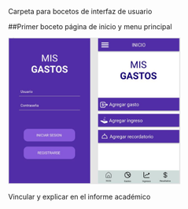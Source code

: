 Carpeta para bocetos de interfaz de usuario

##Primer boceto página de inicio y menu principal

<img src="./images/inicio_y_menu.JPG"
        alt="Primer boceto inicio y menu"
        width="350"/>
        
Vincular y explicar en el informe académico


